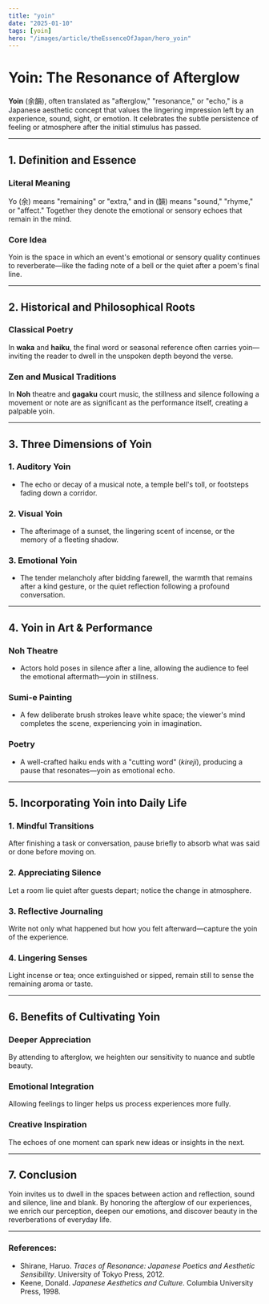 ```yaml
---
title: "yoin"
date: "2025-01-10"
tags: [yoin]
hero: "/images/article/theEssenceOfJapan/hero_yoin"
---
```


# Yoin: The Resonance of Afterglow

**Yoin** (余韻), often translated as "afterglow," "resonance," or "echo," is a Japanese aesthetic concept that values the lingering impression left by an experience, sound, sight, or emotion. It celebrates the subtle persistence of feeling or atmosphere after the initial stimulus has passed.

---

## 1. Definition and Essence

### **Literal Meaning**  
  Yo (余) means "remaining" or "extra," and in (韻) means "sound," "rhyme," or "affect." Together they denote the emotional or sensory echoes that remain in the mind.

### **Core Idea**  
  Yoin is the space in which an event's emotional or sensory quality continues to reverberate—like the fading note of a bell or the quiet after a poem's final line.

---

## 2. Historical and Philosophical Roots

### **Classical Poetry**  
  In **waka** and **haiku**, the final word or seasonal reference often carries yoin—inviting the reader to dwell in the unspoken depth beyond the verse.

### **Zen and Musical Traditions**  
  In **Noh** theatre and **gagaku** court music, the stillness and silence following a movement or note are as significant as the performance itself, creating a palpable yoin.

---

## 3. Three Dimensions of Yoin

### **1. Auditory Yoin**
   - The echo or decay of a musical note, a temple bell's toll, or footsteps fading down a corridor.

### **2. Visual Yoin** 
   - The afterimage of a sunset, the lingering scent of incense, or the memory of a fleeting shadow.

### **3. Emotional Yoin**  
   - The tender melancholy after bidding farewell, the warmth that remains after a kind gesture, or the quiet reflection following a profound conversation.

---

## 4. Yoin in Art & Performance

### **Noh Theatre**  
  - Actors hold poses in silence after a line, allowing the audience to feel the emotional aftermath—yoin in stillness.

### **Sumi-e Painting**  
  - A few deliberate brush strokes leave white space; the viewer's mind completes the scene, experiencing yoin in imagination.

### **Poetry**  
  - A well-crafted haiku ends with a "cutting word" (*kireji*), producing a pause that resonates—yoin as emotional echo.

---

## 5. Incorporating Yoin into Daily Life

### **1. Mindful Transitions**  
   After finishing a task or conversation, pause briefly to absorb what was said or done before moving on.

### **2. Appreciating Silence**  
   Let a room lie quiet after guests depart; notice the change in atmosphere.

### **3. Reflective Journaling**  
   Write not only what happened but how you felt afterward—capture the yoin of the experience.

### **4. Lingering Senses**  
   Light incense or tea; once extinguished or sipped, remain still to sense the remaining aroma or taste.

---

## 6. Benefits of Cultivating Yoin

### **Deeper Appreciation**  
  By attending to afterglow, we heighten our sensitivity to nuance and subtle beauty.

### **Emotional Integration**  
  Allowing feelings to linger helps us process experiences more fully.

### **Creative Inspiration**  
  The echoes of one moment can spark new ideas or insights in the next.

---

## 7. Conclusion

Yoin invites us to dwell in the spaces between action and reflection, sound and silence, line and blank. By honoring the afterglow of our experiences, we enrich our perception, deepen our emotions, and discover beauty in the reverberations of everyday life.

---

### **References:**  
- Shirane, Haruo. *Traces of Resonance: Japanese Poetics and Aesthetic Sensibility*. University of Tokyo Press, 2012.  
- Keene, Donald. *Japanese Aesthetics and Culture*. Columbia University Press, 1998.
